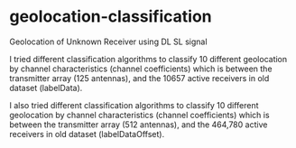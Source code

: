 # geolocation-classification

Geolocation of Unknown Receiver using DL SL signal

I tried different classification algorithms to classify 10 different geolocation by channel characteristics (channel coefficients) which is between the transmitter array (125 antennas), and the 10657 active receivers in old dataset (labelData).

I also tried different classification algorithms to classify 10 different geolocation by channel characteristics (channel coefficients) which is between the transmitter array (512 antennas), and the 464,780 active receivers in old dataset (labelDataOffset).
